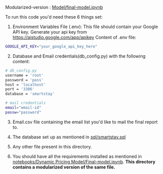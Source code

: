  Modularized-version : [Model/final-model.ipynb](https://github.com/im-ukr/SmartStay/blob/test/Model/final-model.ipynb)

To run this code you'd need these 6 things set:

1. Environment Variables File (.env):
This file should contain your Google API key. Generate your api key from https://aistudio.google.com/app/apikey
Content of .env file:
```sh
GOOGLE_API_KEY="your_google_api_key_here"
```
2. Database and Email credentials(db_config.py) with the following content:
```sh
# db_config.py
username = 'root'
password = 'pass'
host = 'localhost'
port = '3306'
database = 'smartstay'

# mail credentials
email="email-id"
passw="password"
```

3. Email.csv file containing the email list you'd like to mail the final report to.

4. The database set up as mentioned in [sql/smartstay.sql](https://github.com/im-ukr/SmartStay/blob/test/sql/smartstay.sql)

5. Any other file present in this directory.

6. You should have all the requirements installed as mentioned in [notebooks/Dynamic Pricing Model/Final-model.ipynb](https://github.com/im-ukr/SmartStay/blob/test/notebooks/Dynamic%20Pricing%20Model/Final-model.ipynb). **This directory contains a modularized version of the same file.**
